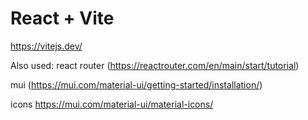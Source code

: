 # React + Vite

https://vitejs.dev/

Also used:
react router (https://reactrouter.com/en/main/start/tutorial)

mui (https://mui.com/material-ui/getting-started/installation/)

icons
https://mui.com/material-ui/material-icons/
